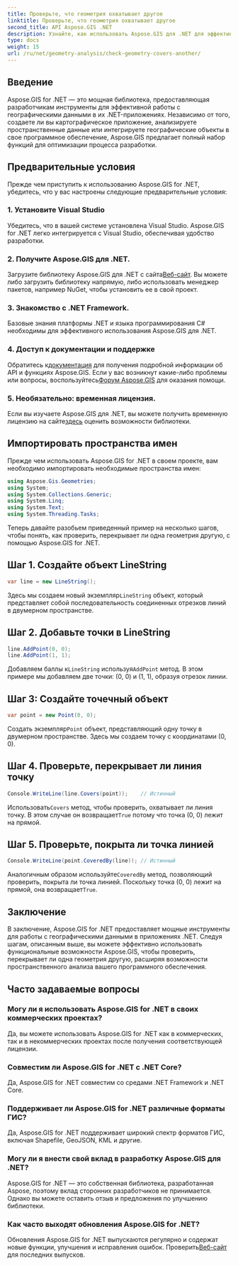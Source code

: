 ```yaml
---
title: Проверьте, что геометрия охватывает другое
linktitle: Проверьте, что геометрия охватывает другое
second_title: API Aspose.GIS .NET
description: Узнайте, как использовать Aspose.GIS для .NET для эффективной работы с географическими данными, анализа пространственной информации и интеграции картографических функций в ваши .NET-приложения.
type: docs
weight: 15
url: /ru/net/geometry-analysis/check-geometry-covers-another/
---
```

## Введение
Aspose.GIS for .NET — это мощная библиотека, предоставляющая разработчикам инструменты для эффективной работы с географическими данными в их .NET-приложениях. Независимо от того, создаете ли вы картографическое приложение, анализируете пространственные данные или интегрируете географические объекты в свое программное обеспечение, Aspose.GIS предлагает полный набор функций для оптимизации процесса разработки.
## Предварительные условия
Прежде чем приступить к использованию Aspose.GIS for .NET, убедитесь, что у вас настроены следующие предварительные условия:
### 1. Установите Visual Studio
Убедитесь, что в вашей системе установлена Visual Studio. Aspose.GIS for .NET легко интегрируется с Visual Studio, обеспечивая удобство разработки.
### 2. Получите Aspose.GIS для .NET.
 Загрузите библиотеку Aspose.GIS для .NET с сайта[Веб-сайт](https://releases.aspose.com/gis/net/). Вы можете либо загрузить библиотеку напрямую, либо использовать менеджер пакетов, например NuGet, чтобы установить ее в свой проект.
### 3. Знакомство с .NET Framework.
Базовые знания платформы .NET и языка программирования C# необходимы для эффективного использования Aspose.GIS для .NET.
### 4. Доступ к документации и поддержке
 Обратитесь к[документация](https://reference.aspose.com/gis/net/) для получения подробной информации об API и функциях Aspose.GIS. Если у вас возникнут какие-либо проблемы или вопросы, воспользуйтесь[Форум Aspose.GIS](https://forum.aspose.com/c/gis/33) для оказания помощи.
### 5. Необязательно: временная лицензия.
 Если вы изучаете Aspose.GIS для .NET, вы можете получить временную лицензию на сайте[здесь](https://purchase.aspose.com/temporary-license/) оценить возможности библиотеки.

## Импортировать пространства имен
Прежде чем использовать Aspose.GIS for .NET в своем проекте, вам необходимо импортировать необходимые пространства имен:
```csharp
using Aspose.Gis.Geometries;
using System;
using System.Collections.Generic;
using System.Linq;
using System.Text;
using System.Threading.Tasks;
```

Теперь давайте разобьем приведенный пример на несколько шагов, чтобы понять, как проверить, перекрывает ли одна геометрия другую, с помощью Aspose.GIS for .NET.
## Шаг 1. Создайте объект LineString
```csharp
var line = new LineString();
```
 Здесь мы создаем новый экземпляр`LineString` объект, который представляет собой последовательность соединенных отрезков линий в двумерном пространстве.
## Шаг 2. Добавьте точки в LineString
```csharp
line.AddPoint(0, 0);
line.AddPoint(1, 1);
```
 Добавляем баллы к`LineString` используя`AddPoint` метод. В этом примере мы добавляем две точки: (0, 0) и (1, 1), образуя отрезок линии.
## Шаг 3: Создайте точечный объект
```csharp
var point = new Point(0, 0);
```
 Создать экземпляр`Point` объект, представляющий одну точку в двумерном пространстве. Здесь мы создаем точку с координатами (0, 0).
## Шаг 4. Проверьте, перекрывает ли линия точку
```csharp
Console.WriteLine(line.Covers(point));    // Истинный
```
 Использовать`Covers` метод, чтобы проверить, охватывает ли линия точку. В этом случае он возвращает`True` потому что точка (0, 0) лежит на прямой.
## Шаг 5. Проверьте, покрыта ли точка линией
```csharp
Console.WriteLine(point.CoveredBy(line)); // Истинный
```
Аналогичным образом используйте`CoveredBy` метод, позволяющий проверить, покрыта ли точка линией. Поскольку точка (0, 0) лежит на прямой, она возвращает`True`.

## Заключение
В заключение, Aspose.GIS for .NET предоставляет мощные инструменты для работы с географическими данными в приложениях .NET. Следуя шагам, описанным выше, вы можете эффективно использовать функциональные возможности Aspose.GIS, чтобы проверить, перекрывает ли одна геометрия другую, расширяя возможности пространственного анализа вашего программного обеспечения.
## Часто задаваемые вопросы
### Могу ли я использовать Aspose.GIS for .NET в своих коммерческих проектах?
Да, вы можете использовать Aspose.GIS for .NET как в коммерческих, так и в некоммерческих проектах после получения соответствующей лицензии.
### Совместим ли Aspose.GIS for .NET с .NET Core?
Да, Aspose.GIS for .NET совместим со средами .NET Framework и .NET Core.
### Поддерживает ли Aspose.GIS for .NET различные форматы ГИС?
Да, Aspose.GIS for .NET поддерживает широкий спектр форматов ГИС, включая Shapefile, GeoJSON, KML и другие.
### Могу ли я внести свой вклад в разработку Aspose.GIS для .NET?
Aspose.GIS for .NET — это собственная библиотека, разработанная Aspose, поэтому вклад сторонних разработчиков не принимается. Однако вы можете оставить отзыв и предложения по улучшению библиотеки.
### Как часто выходят обновления Aspose.GIS for .NET?
 Обновления Aspose.GIS for .NET выпускаются регулярно и содержат новые функции, улучшения и исправления ошибок. Проверить[Веб-сайт](https://releases.aspose.com/gis/net/) для последних выпусков.